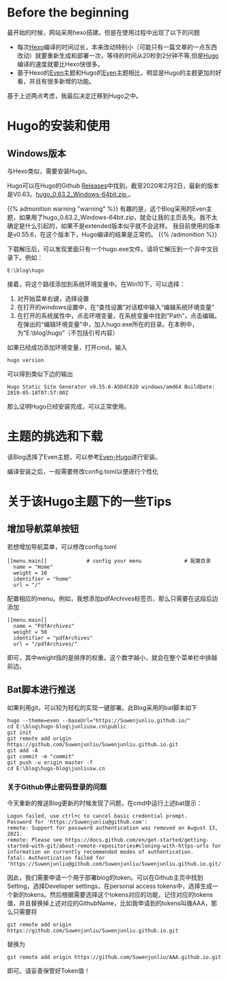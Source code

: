 
# Before the beginning
最开始的时候，网站采用hexo搭建。但是在使用过程中出现了以下的问题

- 每次[Hexo](https://hexo.io/)编译的时间过长，本来改动特别小（可能只有一篇文章的一点东西改动）就要重新生成和部署一次，等待的时间从20秒到2分钟不等,但是[Hugo](https://gohugo.io/)编译的速度就要比Hexo快很多。
- 基于Hexo的[Even](https://github.com/ahonn/hexo-theme-even)主题和Hugo的[Even](https://github.com/olOwOlo/hugo-theme-even)主题相比，明显是Hugo的主题更加的好看，并且有很多新增的功能。

基于上述两点考虑，我最后决定迁移到Hugo之中。

# Hugo的安装和使用

## Windows版本

与Hexo类似，需要安装Hugo。

Hugo可以在Hugo的Github [Releases](https://github.com/gohugoio/hugo/releases)中找到。截至2020年2月2日，最新的版本是V0.63。[hugo_0.63.2_Windows-64bit.zip
](https://github.com/gohugoio/hugo/releases)。

{{% admonition warning "warning" %}}
有趣的是，这个Blog采用的Even主题，如果用了hugo_0.63.2_Windows-64bit.zip，就会让我的主页丢失。我不太确定是什么引起的，如果不是extended版本似乎就不会这样。
我目前使用的版本是v0.55.6，在这个版本下，Hugo编译的结果是正常的。
{{% /admonition %}}

下载解压后，可以发现里面只有一个hugo.exe文件。请将它解压到一个非中文目录下。例如：

``
E:\blog\hugo
``

接着，将这个路径添加到系统环境变量中。在Win10下，可以选择：
1. 对开始菜单右键，选择设置
2. 在打开的windows设置中，在“查找设置”对话框中输入“编辑系统环境变量”
3. 在打开的系统属性中，点击环境变量，在系统变量中找到“Path”，点击编辑。在弹出的“编辑环境变量”中，加入hugo.exe所在的目录。在本例中，为“E:\blog\hugo”（不包括引号内容）

如果已经成功添加环境变量，打开cmd，输入

```
hugo version
```

可以得到类似下边的输出

``
Hugo Static Site Generator v0.55.6-A5D4C82D windows/amd64 BuildDate: 2019-05-18T07:57:00Z
``

那么证明Hugo已经安装完成，可以正常使用。

# 主题的挑选和下载
该Blog选择了Even主题，可以参考[Even-Hugo](https://github.com/olOwOlo/hugo-theme-even/blob/master/README-zh.md)进行安装。

编译安装之后，一般需要修改config.toml以便进行个性化

# 关于该Hugo主题下的一些Tips

## 增加导航菜单按钮

若想增加导航菜单，可以修改config.toml
```
[[menu.main]]             # config your menu              # 配置目录
  name = "Home"
  weight = 10
  identifier = "home"
  url = "/"
```

配置相应的menu。例如，我想添加pdfArchives标签页，那么只需要在这段后边添加
```
[[menu.main]]
  name = "PdfArchives"
  weight = 50
  identifier = "pdfArchives"  
  url = "/pdfArchives/"
```
即可，其中weight指的是排序的权重。这个数字越小，就会在整个菜单栏中排越前边。

## Bat脚本进行推送

如果利用git，可以较为轻松的实现一键部署。此Blog采用的bat脚本如下
```
hugo --theme=even --baseUrl="https://Suwenjunliu.github.io/"
cd E:\blog\hugo-blog\junliusw.cn\public
git init
git remote add origin https://github.com/Suwenjunliu/Suwenjunliu.github.io.git
git add -A
git commit -m "commit"
git push -u origin master -f
cd E:\blog\hugo-blog\junliusw.cn
```

### 关于Github停止密码登录的问题

今天重新的推送Blog更新的时候发现了问题，在cmd中运行上述bat提示：

```
Logon failed, use ctrl+c to cancel basic credential prompt.
Password for 'https://Suwenjunliu@github.com':
remote: Support for password authentication was removed on August 13, 2021.
remote: Please see https://docs.github.com/en/get-started/getting-started-with-git/about-remote-repositories#cloning-with-https-urls for information on currently recommended modes of authentication.
fatal: Authentication failed for 'https://Suwenjunliu@github.com/Suwenjunliu/Suwenjunliu.github.io.git/
```
因此，我们需要申请一个用于部署blog的token。可以在Github主页中找到Setting，选择Developer settings，在personal access tokens中，选择生成一个新的tokens。然后根据需要选择这个tokens对应的功能，记住对应的tokens值，并且替换掉上述对应的GithubName，比如我申请到的tokens叫做AAA，那么只需要将

```
git remote add origin https://github.com/Suwenjunliu/Suwenjunliu.github.io.git
```

替换为

```
git remote add origin https://github.com/Suwenjunliu/AAA.github.io.git
```

即可。请妥善保管好Token值！